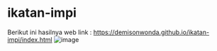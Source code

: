 # ikatan-impi

Berikut ini hasilnya web
link : https://demisonwonda.github.io/ikatan-impi/index.html
![image](https://github.com/DemisonWonda/ikatan-impi/assets/127729668/bad31399-6a8e-45f8-b5db-2ba6575ee36c)
